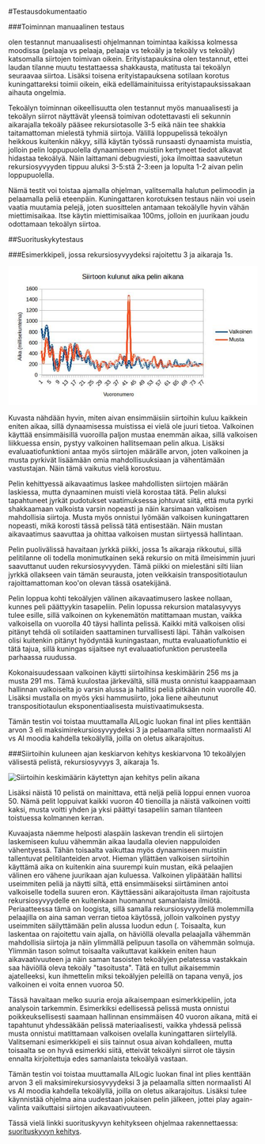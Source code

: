 #Testausdokumentaatio

###Toiminnan manuaalinen testaus

olen testannut manuaalisesti ohjelmannan toimintaa kaikissa kolmessa moodissa (pelaaja vs pelaaja, pelaaja vs tekoäly ja tekoäly vs tekoäly) katsomalla siirtojen toimivan oikein. Erityistapauksina olen testannut, ettei laudan tilanne muutu testattaessa shakkausta, matitusta tai tekoälyn seuraavaa siirtoa. Lisäksi toisena erityistapauksena sotilaan korotus kuningattareksi toimii oikein, eikä edellämainituissa erityistapauksissakaan aihauta ongelmia.

Tekoälyn toiminnan oikeellisuutta olen testannut myös manuaalisesti ja tekoälyn siirrot näyttävät yleensä toimivan odotettavasti eli sekunnin aikarajalla tekoäly pääsee rekursiotasolle 3-5 eikä näin tee shakkia taitamattoman mielestä tyhmiä siirtoja. Välillä loppupelissä tekoälyn heikkous kuitenkin näkyy, sillä käytän työssä runsaasti dynaamista muistia, jolloin pelin loppupuolella dynaamiseen muistiin kertyneet tiedot alkavat hidastaa tekoälyä. Näin laittamani debugviesti, joka ilmoittaa saavutetun rekursiosyvyyden tippuu aluksi 3-5:stä 2-3:een ja lopulta 1-2 aivan pelin loppupuolella.

Nämä testit voi toistaa ajamalla ohjelman, valitsemalla halutun pelimoodin ja pelaamalla peliä eteenpäin. Kuningattaren korotuksen testaus näin voi usein vaatia muutamia pelejä, joten suosittelen antamaan tekoälylle hyvin vähän miettimisaikaa. Itse käytin miettimisaikaa 100ms, jolloin en juurikaan joudu odottamaan tekoälyn siirtoa.

##Suorituskykytestaus

###Esimerkkipeli, jossa rekursiosyvyydeksi rajoitettu 3 ja aikaraja 1s.

![Siirtoajan kehittyminen vuoronumeron kasvaessa](https://github.com/salsam/simpleChessAI/blob/master/Dokumentaatio/Siirtoon%20kulunut%20aika.jpg)

Kuvasta nähdään hyvin, miten aivan ensimmäisiin siirtoihin kuluu kaikkein eniten aikaa, sillä dynaamisessa muistissa ei vielä ole juuri tietoa. Valkoinen käyttää ensimmäisillä vuoroilla paljon mustaa enemmän aikaa, sillä valkoisen liikkuessa ensin, pystyy valkoinen hallitsemaan pelin alkua. Lisäksi evaluaatiofunktioni antaa myös siirtojen määrälle arvon, joten valkoinen ja musta pyrkivät lisäämään omia mahdollisuuksiaan ja vähentämään vastustajan. Näin tämä vaikutus vielä korostuu.


Pelin kehittyessä aikavaatimus laskee mahdollisten siirtojen määrän laskiessa, mutta dynaaminen muisti vielä korostaa tätä. Pelin aluksi tapahtuneet jyrkät pudotukset vaatimuksessa johtuvat siitä, että muta pyrki shakkaamaan valkoista varsin nopeasti ja näin karsimaan valkoisen mahdollisia siirtoja. Musta myös onnistui lyömään valkoisen kuningattaren nopeasti, mikä korosti tässä pelissä tätä entisestään. Näin mustan aikavaatimus saavuttaa ja ohittaa valkoisen mustan siirtyessä hallintaan.

Pelin puolivälissä havaitaan jyrkkä piikki, jossa 1s aikaraja rikkoutui, sillä pelitilanne oli todella monimutkainen sekä rekursio on mitä ilmeisimmin juuri saavuttanut uuden rekursiosyvyyden. Tämä piikki on mielestäni silti liian jyrkkä ollakseen vain tämän seurausta, joten veikkaisin transpositiotaulun rajoittamattoman koo'on olevan tässä osatekijänä.

Pelin loppua kohti tekoälyjen välinen aikavaatimusero laskee nollaan, kunnes peli päättyykin tasapeliin. Pelin lopussa rekursion matalasyvyys tulee esille, sillä valkoinen on kykenemätön matittamaan mustan, vaikka valkoisella on vuorolla 40 täysi hallinta pelissä. Kaikki mitä valkoisen olisi pitänyt tehdä oli sotilaiden saattaminen turvallisesti läpi. Tähän valkoisen olisi kuitenkin pitänyt hyödyntää kuningastaan, mutta evaluaatiofunktio ei tätä tajua, sillä kuningas sijaitsee nyt evaluaatiofunktion perusteella parhaassa ruudussa.

Kokonaisuudessaan valkoinen käytti siirtoihinsa keskimäärin 256 ms ja musta 291 ms. Tämä kuulostaa järkevältä, sillä musta onnistui kaappaamaan hallinnan valkoiselta jo varsin alussa ja hallitsi peliä pitkään noin vuorolle 40. Lisäksi mustalla on myös yksi hammusiirto, joka liene aiheutunut transpositiotaulun eksponentiaalisesta muistivaatimuksesta.


Tämän testin voi toistaa muuttamalla AILogic luokan final int plies kenttään arvon 3 eli maksimirekursiosyvyydeksi 3 ja pelaamalla sitten normaalisti AI vs AI moodia kahdella tekoälyllä, joilla on oletus aikarajoitus.

###Siirtoihin kuluneen ajan keskiarvon kehitys keskiarvona 10 tekoälyjen välisestä pelistä, rekursiosyvyys 3, aikaraja 1s.

![Siirtoihin keskimäärin käytettyn ajan kehitys pelin aikana](https://github.com/salsam/simpleChessAI/blob/master/Dokumentaatio/Siirtoon%20k%C3%A4ytetty%20keskim%C3%A4%C3%A4r%C3%A4inen%20aika.jpg)

Lisäksi näistä 10 pelistä on mainittava, että neljä peliä loppui ennen vuoroa 50. Nämä pelit loppuivat kaikki vuoron 40 tienoilla ja näistä valkoinen voitti kaksi, musta voitti yhden ja yksi päättyi tasapeliin saman tilanteen toistuessa kolmannen kerran. 

Kuvaajasta näemme helposti alaspäin laskevan trendin eli siirtojen laskemiseen kuluu vähemmän aikaa laudalla olevien nappuloiden vähentyessä. Tähän toisaalta vaikuttaa myös dynaamiseen muistiin tallentuvat pelitilanteiden arvot. Hieman yllättäen valkoisen siirtoihin käyttämä aika on kuitenkin aina suurempi kuin mustan, eikä pelaajien välinen ero vähene juurikaan ajan kuluessa. Valkoinen ylipäätään hallitsi useimmiten peliä ja näytti siltä, että ensimmäiseksi siirtäminen antoi valkoiselle todella suuren eron. Käyttäessäni aikarajoitusta ilman rajoitusta rekursiosyvyydelle en kuitenkaan huomannut samanlaista ilmiötä. Periaatteessa tämä on loogista, sillä samalla rekursiosyvyydellä molemmilla pelaajilla on aina saman verran tietoa käytössä, jolloin valkoinen pystyy useimmiten säilyttämään pelin alussa luodun edun (. Toisaalta, kun laskentaa on rajoitettu vain ajalla, on häviöllä olevalla pelaajalla vähemmän mahdollisia siirtoja ja näin ylimmällä pelipuun tasolla on vähemmän solmuja. Ylimmän tason solmut toisaalta vaikuttavat kaikkein eniten haun aikavaativuuteen ja näin saman tasoisten tekoälyjen pelatessa vastakkain saa häviöllä oleva tekoäly "tasoitusta". Tätä en tullut aikaisemmin ajatelleeksi, kun ihmettelin miksi tekoälyjen peleillä on tapana venyä, jos valkoinen ei voita ennen vuoroa 50.

Tässä havaitaan melko suuria eroja aikaisempaan esimerkkipeliin, jota analysoin tarkemmin. Esimerkiksi edellisessä pelissä musta onnistui poikkeuksellisesti saamaan hallinnan ensimmäisen 40 vuoron aikana, mitä ei tapahtunut yhdessäkään pelissä materiaalisesti, vaikka yhdessä pelissä musta onnistui matittamaan valkoisen ovelalla kuningattaren siirtelyllä. Valitsemani esimerkkipeli ei siis tainnut osua aivan kohdalleen, mutta toisaalta se on hyvä esimerkki siitä, etteivät tekoälyni siirrot ole täysin ennalta kirjoitettuja edes samanlaista tekoälyä vastaan.

Tämän testin voi toistaa muuttamalla AILogic luokan final int plies kenttään arvon 3 eli maksimirekursiosyvyydeksi 3 ja pelaamalla sitten normaalisti AI vs AI moodia kahdella tekoälyllä, joilla on oletus aikarajoitus. Lisäksi tulee käynnistää ohjelma aina uudestaan jokaisen pelin jälkeen, jottei play again-valinta vaikuttaisi siirtojen aikavaativuuteen.

Tässä vielä linkki suorituskyvyn kehitykseen ohjelmaa rakennettaessa: [suorituskyvyn kehitys](https://github.com/salsam/simpleChessAI/blob/master/Dokumentaatio/Suorituskykytestaus.md).
